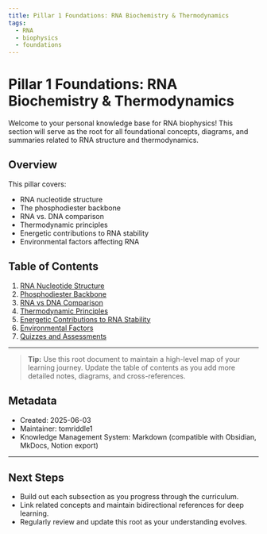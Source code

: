 ```yaml
---
title: Pillar 1 Foundations: RNA Biochemistry & Thermodynamics
tags:
  - RNA
  - biophysics
  - foundations
---
```


# Pillar 1 Foundations: RNA Biochemistry & Thermodynamics

Welcome to your personal knowledge base for RNA biophysics! This section will serve as the root for all foundational concepts, diagrams, and summaries related to RNA structure and thermodynamics.

## Overview
This pillar covers:
- RNA nucleotide structure
- The phosphodiester backbone
- RNA vs. DNA comparison
- Thermodynamic principles
- Energetic contributions to RNA stability
- Environmental factors affecting RNA

## Table of Contents
1. [RNA Nucleotide Structure](./1_RNA_Nucleotide_Structure/index.md)
2. [Phosphodiester Backbone](./2_Phosphodiester_Backbone/index.md)
3. [RNA vs DNA Comparison](./3_RNA_vs_DNA_Comparison/index.md)
4. [Thermodynamic Principles](./4_Thermodynamic_Principles/index.md)
5. [Energetic Contributions to RNA Stability](./5_Energetic_Contributions/index.md)
6. [Environmental Factors](./6_Environmental_Factors/index.md)
7. [Quizzes and Assessments](./Quizzes_and_Assessments/index.md)

---

> **Tip:** Use this root document to maintain a high-level map of your learning journey. Update the table of contents as you add more detailed notes, diagrams, and cross-references.

## Metadata
- Created: 2025-06-03
- Maintainer: tomriddle1
- Knowledge Management System: Markdown (compatible with Obsidian, MkDocs, Notion export)

---

## Next Steps
- Build out each subsection as you progress through the curriculum.
- Link related concepts and maintain bidirectional references for deep learning.
- Regularly review and update this root as your understanding evolves.

